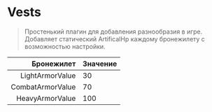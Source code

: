 # Vests

> Простенький плагин для добавления разнообразия в игре.<br />
Добавляет статический ArtificalHp каждому бронежилету с возможностью настройки.

| Бронежилет | Значение |
|-----:|-----------|
|     LightArmorValue| 30|
|     CombatArmorValue| 70    |
|     HeavyArmorValue| 100       |
